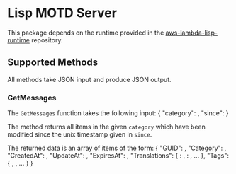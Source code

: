 Lisp MOTD Server
================

This package depends on the runtime provided in the [aws-lambda-lisp-runtime][runtime] repository.

[runtime]: https://github.com/nklein/aws-lambda-lisp-runtime

Supported Methods
-----------------

All methods take JSON input and produce JSON output.

### GetMessages

The `GetMessages` function takes the following input:
    {
      "category": <string>,
      "since": <number>
    }

The method returns all items in the given `category` which have been modified since the unix timestamp given in `since`.

The returned data is an array of items of the form:
    {
      "GUID": <string>,
      "Category": <string>,
      "CreatedAt": <number>,
      "UpdateAt": <number>,
      "ExpiresAt": <number>,
      "Translations": {
         <langCode>: <string>,
         <langCode>: <string>,
         ...
      },
      "Tags": {
         <string>,
         <string>,
         ...
      }
    }
